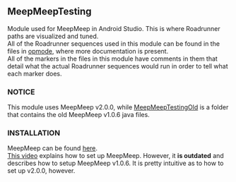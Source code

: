 ## MeepMeepTesting

Module used for MeepMeep in Android Studio. This is where Roadrunner paths are visualized and tuned. <br>
All of the Roadrunner sequences used in this module can be found in the files in [opmode](../TeamCode/src/main/java/org/firstinspires/ftc/Team19567/opmode), where more documentation is present. <br>
All of the markers in the files in this module have comments in them that detail what the actual Roadrunner sequences would run in order to tell what each marker does.

### NOTICE

This module uses MeepMeep v2.0.0, while [MeepMeepTestingOld](../MeepMeepTestingOld) is a folder that contains the old MeepMeep v1.0.6 java files.

### INSTALLATION

MeepMeep can be found [here](https://github.com/NoahBres/MeepMeep). <br>
[This video](https://youtu.be/vdn1v404go8) explains how to set up MeepMeep. However, it **is outdated** and describes how to setup MeepMeep v1.0.6. It is pretty intuitive as to how to set up v2.0.0, however.
